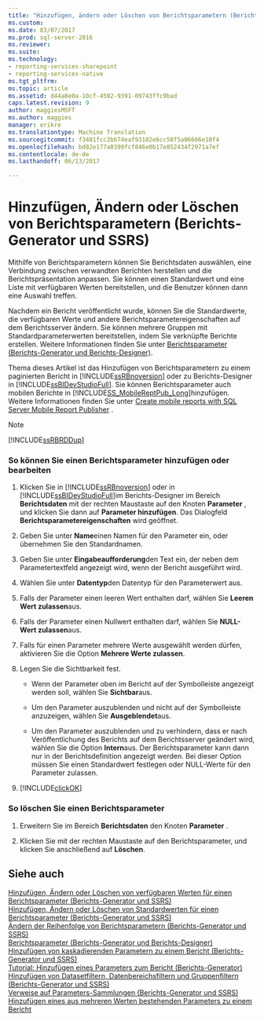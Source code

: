 ```yaml
---
title: "Hinzufügen, ändern oder Löschen von Berichtsparametern (Berichts-Generator und SSRS) | Microsoft Docs"
ms.custom: 
ms.date: 03/07/2017
ms.prod: sql-server-2016
ms.reviewer: 
ms.suite: 
ms.technology:
- reporting-services-sharepoint
- reporting-services-native
ms.tgt_pltfrm: 
ms.topic: article
ms.assetid: d44a8e0a-10cf-4502-9391-09743ffc9bad
caps.latest.revision: 9
author: maggiesMSFT
ms.author: maggies
manager: erikre
ms.translationtype: Machine Translation
ms.sourcegitcommit: f3481fcc2bb74eaf93182e6cc58f5a06666e10f4
ms.openlocfilehash: bd82e177a0399fcf846e0b17e852434f2971a7ef
ms.contentlocale: de-de
ms.lasthandoff: 06/13/2017

---
```

# <a name="add-change-or-delete-a-report-parameter-report-builder-and-ssrs"></a>Hinzufügen, Ändern oder Löschen von Berichtsparametern (Berichts-Generator und SSRS)
  Mithilfe von Berichtsparametern können Sie Berichtsdaten auswählen, eine Verbindung zwischen verwandten Berichten herstellen und die Berichtspräsentation anpassen. Sie können einen Standardwert und eine Liste mit verfügbaren Werten bereitstellen, und die Benutzer können dann eine Auswahl treffen.  
  
 Nachdem ein Bericht veröffentlicht wurde, können Sie die Standardwerte, die verfügbaren Werte und andere Berichtsparametereigenschaften auf dem Berichtsserver ändern. Sie können mehrere Gruppen mit Standardparameterwerten bereitstellen, indem Sie verknüpfte Berichte erstellen. Weitere Informationen finden Sie unter [Berichtsparameter &#40;Berichts-Generator und Berichts-Designer&#41;](../../reporting-services/report-design/report-parameters-report-builder-and-report-designer.md).  
  
 Thema dieses Artikel ist das Hinzufügen von Berichtsparametern zu einem paginierten Bericht in [!INCLUDE[ssRBnoversion](../../includes/ssrbnoversion-md.md)] oder zu Berichts-Designer in [!INCLUDE[ssBIDevStudioFull](../../includes/ssbidevstudiofull-md.md)]. Sie können Berichtsparameter auch mobilen Berichte in  [!INCLUDE[SS_MobileReptPub_Long](../../includes/ss-mobilereptpub-long-md.md)]hinzufügen. Weitere Informationen finden Sie unter [Create mobile reports with SQL Server Mobile Report Publisher](../../reporting-services/mobile-reports/create-mobile-reports-with-sql-server-mobile-report-publisher.md) .  
  
> [!NOTE]  
>  [!INCLUDE[ssRBRDDup](../../includes/ssrbrddup-md.md)]  
  
### <a name="to-add-or-edit-a-report-parameter"></a>So können Sie einen Berichtsparameter hinzufügen oder bearbeiten  
  
1.  Klicken Sie in [!INCLUDE[ssRBnoversion](../../includes/ssrbnoversion-md.md)] oder in [!INCLUDE[ssBIDevStudioFull](../../includes/ssbidevstudiofull-md.md)]im Berichts-Designer im Bereich **Berichtsdaten** mit der rechten Maustaste auf den Knoten **Parameter** , und klicken Sie dann auf **Parameter hinzufügen**. Das Dialogfeld **Berichtsparametereigenschaften** wird geöffnet.  
  
2.  Geben Sie unter **Name**einen Namen für den Parameter ein, oder übernehmen Sie den Standardnamen.  
  
3.  Geben Sie unter **Eingabeaufforderung**den Text ein, der neben dem Parametertextfeld angezeigt wird, wenn der Bericht ausgeführt wird.  
  
4.  Wählen Sie unter **Datentyp**den Datentyp für den Parameterwert aus.  
  
5.  Falls der Parameter einen leeren Wert enthalten darf, wählen Sie **Leeren Wert zulassen**aus.  
  
6.  Falls der Parameter einen Nullwert enthalten darf, wählen Sie **NULL-Wert zulassen**aus.  
  
7.  Falls für einen Parameter mehrere Werte ausgewählt werden dürfen, aktivieren Sie die Option **Mehrere Werte zulassen**.  
  
8.  Legen Sie die Sichtbarkeit fest.  
  
    -   Wenn der Parameter oben im Bericht auf der Symbolleiste angezeigt werden soll, wählen Sie **Sichtbar**aus.  
  
    -   Um den Parameter auszublenden und nicht auf der Symbolleiste anzuzeigen, wählen Sie **Ausgeblendet**aus.  
  
    -   Um den Parameter auszublenden und zu verhindern, dass er nach Veröffentlichung des Berichts auf dem Berichtsserver geändert wird, wählen Sie die Option **Intern**aus. Der Berichtsparameter kann dann nur in der Berichtsdefinition angezeigt werden. Bei dieser Option müssen Sie einen Standardwert festlegen oder NULL-Werte für den Parameter zulassen.  
  
9. [!INCLUDE[clickOK](../../includes/clickok-md.md)]  
  
### <a name="to-delete-a-report-parameter"></a>So löschen Sie einen Berichtsparameter  
  
1.  Erweitern Sie im Bereich **Berichtsdaten** den Knoten **Parameter** .  
  
2.  Klicken Sie mit der rechten Maustaste auf den Berichtsparameter, und klicken Sie anschließend auf **Löschen**.  
  
## <a name="see-also"></a>Siehe auch  
 [Hinzufügen, Ändern oder Löschen von verfügbaren Werten für einen Berichtsparameter &#40;Berichts-Generator und SSRS&#41;](../../reporting-services/report-design/add-change-or-delete-available-values-for-a-report-parameter.md)   
 [Hinzufügen, Ändern oder Löschen von Standardwerten für einen Berichtsparameter &#40;Berichts-Generator und SSRS&#41;](../../reporting-services/report-design/add-change-or-delete-default-values-for-a-report-parameter.md)   
 [Ändern der Reihenfolge von Berichtsparametern &#40;Berichts-Generator und SSRS&#41;](../../reporting-services/report-design/change-the-order-of-a-report-parameter-report-builder-and-ssrs.md)   
 [Berichtsparameter &#40;Berichts-Generator und Berichts-Designer&#41;](../../reporting-services/report-design/report-parameters-report-builder-and-report-designer.md)   
 [Hinzufügen von kaskadierenden Parametern zu einem Bericht &#40;Berichts-Generator und SSRS&#41;](../../reporting-services/report-design/add-cascading-parameters-to-a-report-report-builder-and-ssrs.md)   
 [Tutorial: Hinzufügen eines Parameters zum Bericht &#40;Berichts-Generator&#41;](../../reporting-services/tutorial-add-a-parameter-to-your-report-report-builder.md)   
 [Hinzufügen von Datasetfiltern, Datenbereichsfiltern und Gruppenfiltern &#40;Berichts-Generator und SSRS&#41;](../../reporting-services/report-design/add-dataset-filters-data-region-filters-and-group-filters.md)   
 [Verweise auf Parameters-Sammlungen &#40;Berichts-Generator und SSRS&#41;](../../reporting-services/report-design/built-in-collections-parameters-collection-references-report-builder.md)   
 [Hinzufügen eines aus mehreren Werten bestehenden Parameters zu einem Bericht](../../reporting-services/report-design/add-a-multi-value-parameter-to-a-report.md)  
  
  
